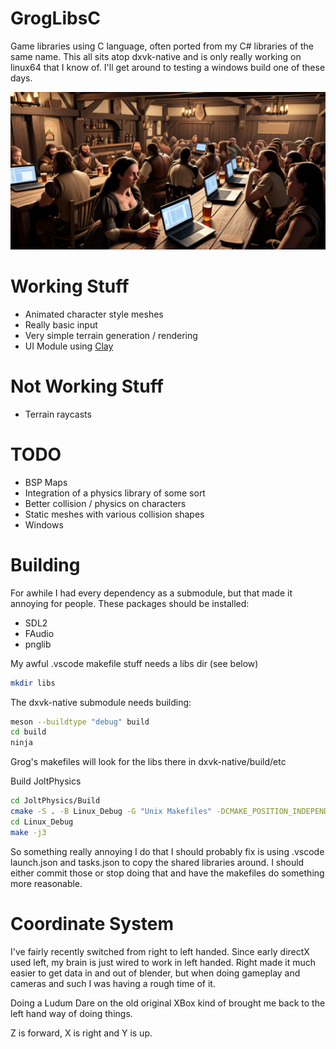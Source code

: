 # GrogLibsC
Game libraries using C language, often ported from my C# libraries of the same name.  This all sits atop dxvk-native and is only really working on linux64 that I know of.  I'll get around to testing a windows build one of these days.

![alt text](https://github.com/Kharzette/MiscMedia/blob/master/GrogLibsC.png?raw=true "Groggy")

# Working Stuff
- Animated character style meshes
- Really basic input
- Very simple terrain generation / rendering
- UI Module using [Clay](https://github.com/nicbarker/clay)

# Not Working Stuff
- Terrain raycasts

# TODO
- BSP Maps
- Integration of a physics library of some sort
- Better collision / physics on characters
- Static meshes with various collision shapes
- Windows

# Building
For awhile I had every dependency as a submodule, but that made it annoying for people.  These packages should be installed:
- SDL2
- FAudio
- pnglib

My awful .vscode makefile stuff needs a libs dir (see below)
```bash
mkdir libs
```

The dxvk-native submodule needs building:
```bash
meson --buildtype "debug" build
cd build
ninja
```
Grog's makefiles will look for the libs there in dxvk-native/build/etc

Build JoltPhysics
```bash
cd JoltPhysics/Build
cmake -S . -B Linux_Debug -G "Unix Makefiles" -DCMAKE_POSITION_INDEPENDENT_CODE=ON -DCMAKE_BUILD_TYPE=Debug -DCMAKE_CXX_COMPILER=g++
cd Linux_Debug
make -j3
```

So something really annoying I do that I should probably fix is using .vscode launch.json and tasks.json to copy the shared libraries around.  I should either commit those or stop doing that and have the makefiles do something more reasonable.

# Coordinate System
I've fairly recently switched from right to left handed.  Since early directX used left, my brain is just wired to work in left handed.  Right made it much easier to get data in and out of blender, but when doing gameplay and cameras and such I was having a rough time of it.

Doing a Ludum Dare on the old original XBox kind of brought me back to the left hand way of doing things.

Z is forward, X is right and Y is up.